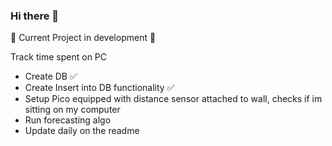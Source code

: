 ### Hi there 👋

🚧 Current Project in development 🚧


Track time spent on PC

- Create DB ✅
- Create Insert into DB functionality ✅
- Setup Pico equipped with distance sensor attached to wall, checks if im sitting on my computer
- Run forecasting algo
- Update daily on the readme